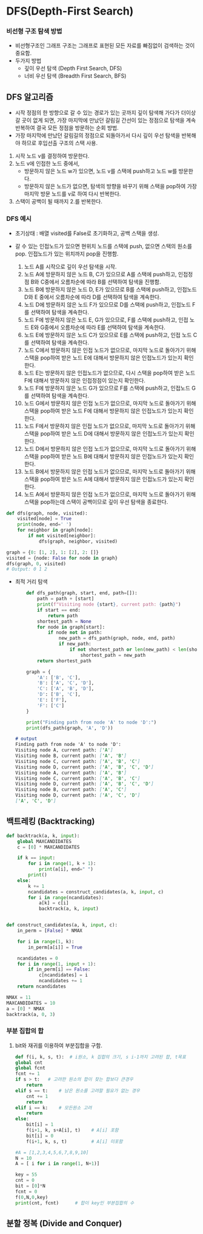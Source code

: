 DFS(Depth-First Search)
=======
### 비선형 구조 탐색 방법
- 비선형구조인 그래프 구조는 그래프로 표현된 모든 자료를 빠짐없이 검색하는 것이 중요함.
- 두가지 방법
  - 깊이 우선 탐색 (Depth First Search, DFS)
  - 너비 우선 탐색 (Breadth First Search, BFS)
## DFS 알고리즘
- 시작 정점의 한 방향으로 갈 수 있는 경로가 있는 곳까지 깊이 탐색해 가다가 더이상 갈 곳이 없게 되면, 가장 마지막에 만났던 갈림길 간선이 있는 정점으로 탐색을 계속 반복하여 결국 모든 정점을 방문하는 순회 방법.
- 가장 마지막에 만났던 갈림길의 정점으로 되돌아가서 다시 깊이 우선 탐색을 반복해야 하므로 후입선출 구조의 스택 사용.
1. 시작 노드 v를 결정하여 방문한다.
2. 노드 v에 인접한 노드 중에서,
   - 방문하지 않은 노드 w가 있으면, 노드 v를 스택에 push하고 노드 w를 방문한다.
   - 방문하지 않은 노드가 없으면, 탐색의 방향을 바꾸기 위해 스택을 pop하여 가장 마지막 방문 노드를 v로 하여 다시 반복한다.
3. 스택이 공백이 될 때까지 2.를 반복한다.

### DFS 예시
- 초기상태 : 배열 visited를 False로 초기화하고, 공백 스택을 생성.
- 갈 수 있는 인접노드가 있으면 현위치 노드를 스택에 push, 없으면 스택의 원소를 pop. 인접노드가 있는 위치까지 pop을 진행함.

  1. 노드 A를 시작으로 깊이 우선 탐색을 시작.
  2. 노드 A에 방문하지 않은 노드 B, C가 있으므로 A를 스택에 push하고, 인접정점 B와 C중에서 오름차순에 따라 B를 선택하여 탐색을 진행함.
  3. 노드 B에 방문하지 않은 노드 D, E가 있으므로 B를 스택에 push하고, 인접노드 D와 E 중에서 오름차순에 따라 D를 선택하여 탐색을 계속한다.
  4. 노드 D에 방문하지 않은 노드 F가 있으므로 D를 스택에 push하고, 인접노드 F를 선택하여 탐색을 계속한다.
  5.  노드 F에 방문하지 않은 노드 E, G가 있으므로, F를 스택에 push하고, 인접 노드 E와 G중에서 오름차순에 따라 E를 선택하여 탐색을 계속한다.
  6.  노드 E에 방문하지 않은 노드 C가 있으므로 E를 스택에 push하고, 인접 노드 C를 선택하여 탐색을 계속한다.
  7.  노드 C에서 방문하지 않은 인접 노드가 없으므로, 마지막 노드로 돌아가기 위해 스택을 pop하여 받은 노드 E에 대해서 방문하지 않은 인접노드가 있는지 확인한다.
  8.  노드 E는 방문하지 않은 인접노드가 없으므로, 다시 스택을 pop하여 받은 노드 F에 대해서 방문하지 않은 인접정점이 있는지 확인한다.
  9.  노드 F에 방문하지 않은 노드 G가 있으므로 F를 스택에 push하고, 인접노드 G를 선택하여 탐색을 계속한다.
  10. 노드 G에서 방문하지 않은 인접 노드가 없으므로, 마지막 노드로 돌아가기 위해 스택을 pop하여 받은 노드 F에 대해서 방문하지 않은 인접노드가 있는지 확인한다. 
  11. 노드 F에서 방문하지 않은 인접 노드가 없으므로, 마지막 노드로 돌아가기 위해 스택을 pop하여 받은 노드 D에 대해서 방문하지 않은 인접노드가 있는지 확인한다.
  12. 노드 D에서 방문하지 않은 인접 노드가 없으므로, 마지막 노드로 돌아가기 위해 스택을 pop하여 받은 노드 B에 대해서 방문하지 않은 인접노드가 있는지 확인한다.
  13. 노드 B에서 방문하지 않은 인접 노드가 없으므로, 마지막 노드로 돌아가기 위해 스택을 pop하여 받은 노드 A에 대해서 방문하지 않은 인접노드가 있는지 확인한다.
  14. 노드 A에서 방문하지 않은 인접 노드가 없으므로, 마지막 노드로 돌아가기 위해 스택을 pop하는데 스택이 공백이므로 깊이 우선 탐색을 종료한다.    


```python
def dfs(graph, node, visited):
    visited[node] = True
    print(node, end=' ')
    for neighbor in graph[node]:
        if not visited[neighbor]:
            dfs(graph, neighbor, visited)

graph = {0: [1, 2], 1: [2], 2: []}
visited = {node: False for node in graph}
dfs(graph, 0, visited)
# Output: 0 1 2
```

- 최적 거리 탐색
    ```python
        def dfs_path(graph, start, end, path=[]):
            path = path + [start]
            print(f"Visiting node {start}, current path: {path}")
            if start == end:
                return path
            shortest_path = None
            for node in graph[start]:
                if node not in path:
                    new_path = dfs_path(graph, node, end, path)
                    if new_path:
                        if not shortest_path or len(new_path) < len(shortest_path):
                            shortest_path = new_path
            return shortest_path

        graph = {
            'A': ['B', 'C'],
            'B': ['A', 'C', 'D'],
            'C': ['A', 'B', 'D'],
            'D': ['B', 'C'],
            'E': ['F'],
            'F': ['C']
        }

        print("Finding path from node 'A' to node 'D':")
        print(dfs_path(graph, 'A', 'D'))
    ```

    ```markdown
    # output
    Finding path from node 'A' to node 'D':
    Visiting node A, current path: ['A']
    Visiting node B, current path: ['A', 'B']
    Visiting node C, current path: ['A', 'B', 'C']
    Visiting node D, current path: ['A', 'B', 'C', 'D']
    Visiting node A, current path: ['A', 'B']
    Visiting node C, current path: ['A', 'B', 'C']
    Visiting node D, current path: ['A', 'B', 'C', 'D']
    Visiting node B, current path: ['A', 'C']
    Visiting node D, current path: ['A', 'C', 'D']
    ['A', 'C', 'D']
    ```

## 백트레킹 (Backtracking)
```python
def backtrack(a, k, input):
    global MAXCANDIDATES
    c = [0] * MAXCANDIDATES

    if k == input:
        for i in range(1, k + 1):
            print(a[i], end=" ")
        print()
    else:
        k += 1
        ncandidates = construct_candidates(a, k, input, c)
        for i in range(ncandidates):
            a[k] = c[i]
            backtrack(a, k, input)


def construct_candidates(a, k, input, c):
    in_perm = [False] * NMAX

    for i in range(1, k):
        in_perm[a[i]] = True

    ncandidates = 0
    for i in range(1, input + 1):
        if in_perm[i] == False:
            c[ncandidates] = i
            ncandidates += 1
    return ncandidates

NMAX = 11
MAXCANDIDATES = 10
a = [0] * NMAX
backtrack(a, 0, 3)
```  
### 부분 집합의 합
1. bit와 재귀를 이용하여 부분집합을 구함.
    ```python
    def f(i, k, s, t):  # i원소, k 집합의 크기, s i-1까지 고려된 합, t목표
    global cnt
    global fcnt
    fcnt += 1
    if s > t:   # 고려한 원소의 합이 찾는 합보다 큰경우
        return
    elif s == t:    # 남은 원소를 고려할 필요가 없는 경우
        cnt += 1
        return
    elif i == k:    # 모든원소 고려
        return
    else:
        bit[i] = 1
        f(i+1, k, s+A[i], t)    # A[i] 포함
        bit[i] = 0
        f(i+1, k, s, t)         # A[i] 미포함

    #A = [1,2,3,4,5,6,7,8,9,10]
    N = 10
    A = [ i for i in range(1, N+1)]

    key = 55
    cnt = 0
    bit = [0]*N
    fcnt = 0
    f(0,N,0,key)
    print(cnt, fcnt)      # 합이 key인 부분집합의 수
    ```
## 분할 정복 (Divide and Conquer)